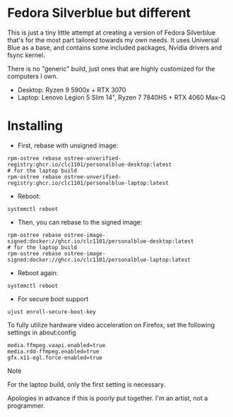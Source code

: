 # Fedora Silverblue but different

This is just a tiny little attempt at creating a version of Fedora Silverblue that's for the most part tailored towards my own needs. It uses Universal Blue as a base, and contains some included packages, Nvidia drivers and fsync kernel.

There is no "generic" build, just ones that are highly customized for the computers I own.

- Desktop: Ryzen 9 5900x + RTX 3070
- Laptop: Lenovo Legion 5 Slim 14", Ryzen 7 7840HS + RTX 4060 Max-Q

# Installing
- First, rebase with unsigned image:
```
rpm-ostree rebase ostree-unverified-registry:ghcr.io/clc1101/personalblue-desktop:latest
# for the laptop build
rpm-ostree rebase ostree-unverified-registry:ghcr.io/clc1101/personalblue-laptop:latest
```

- Reboot:
```
systemctl reboot
```

- Then, you can rebase to the signed image:
```
rpm-ostree rebase ostree-image-signed:docker://ghcr.io/clc1101/personalblue-desktop:latest
# for the laptop build
rpm-ostree rebase ostree-image-signed:docker://ghcr.io/clc1101/personalblue-laptop:latest
```
- Reboot again:
```
systemctl reboot
```

- For secure boot support
```
ujust enroll-secure-boot-key
```

To fully utilize hardware video acceleration on Firefox, set the following settings in about:config
```
media.ffmpeg.vaapi.enabled=true
media.rdd-ffmpeg.enabled=true
gfx.x11-egl.force-enabled=true
```

> [!NOTE]
> For the laptop build, only the first setting is necessary.

Apologies in advance if this is poorly put together. I'm an artist, not a programmer.
